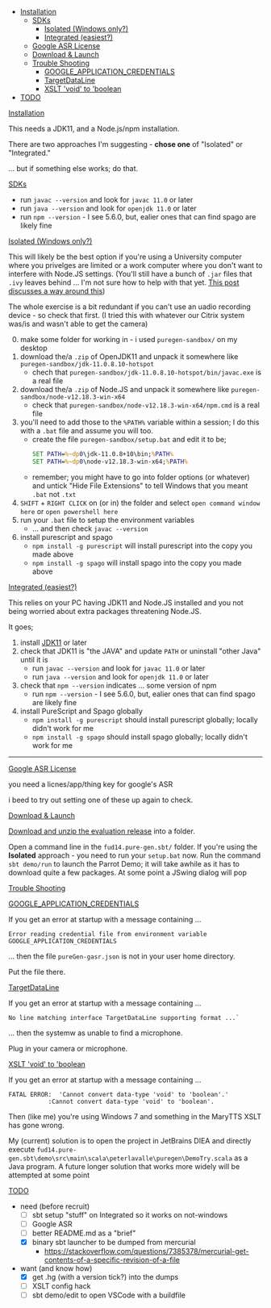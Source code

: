 
- [Installation](.#toc_3_1_0)
	- [SDKs](.#toc_11_2_1)
		- [Isolated (Windows only?)](.#toc_17_3_2)
		- [Integrated (easiest?)](.#toc_44_3_3)
	- [Google ASR License](.#toc_63_2_4)
	- [Download & Launch](INSTALL.md#toc-69-2-5)
	- [Trouble Shooting](.#toc_79_2_6)
		- [GOOGLE_APPLICATION_CREDENTIALS](.#toc_81_3_7)
		- [TargetDataLine](.#toc_93_3_8)
		- [XSLT 'void' to 'boolean](.#toc_105_3_9)
- [TODO](.#toc_119_1_10)

[Installation](#toc_3_1_0)

This needs a JDK11, and a Node.js/npm installation.

There are two approaches I'm suggesting - **chose one** of "Isolated" or "Integrated."

... but if something else works; do that.

[SDKs](#toc_11_2_1)

- run `javac --version` and look for `javac 11.0` or later
- run `java --version` and look for `openjdk 11.0` or later
- run `npm --version` - I see 5.6.0, but, ealier ones that can find spago are likely fine

[Isolated (Windows only?)](#toc_17_3_2)

This will likely be the best option if you're using a University computer where you privelges are limited or a work computer where you don't want to interfere with Node.JS settings.
(You'll still have a bunch of `.jar` files that `.ivy` leaves behind ... I'm not sure how to help with that yet. [This post discusses a way around this](https://stackoverflow.com/questions/3142856/how-to-configure-ivy-cache-directory-per-user-or-system-wide))

The whole exercise is a bit redundant if you can't use an uadio recording device - so check that first.
(I tried this with whatever our Citrix system was/is and wasn't able to get the camera)

0. make some folder for working in - i used `puregen-sandbox/` on my desktop
1. download the/a `.zip` of OpenJDK11 and unpack it somewhere like `puregen-sandbox/jdk-11.0.8.10-hotspot`
	- chech that `puregen-sandbox/jdk-11.0.8.10-hotspot/bin/javac.exe` is a real file
2. download the/a `.zip` of Node.JS and unpack it somewhere like `puregen-sandbox/node-v12.18.3-win-x64`
	- check that `puregen-sandbox/node-v12.18.3-win-x64/npm.cmd` is a real file
3. you'll need to add those to the `%PATH%` variable within a session; I do this with a `.bat` file and assume you will too.
	- create the file `puregen-sandbox/setup.bat` and edit it to be;
		```bat
		SET PATH=%~dp0\jdk-11.0.8+10\bin;%PATH%
		SET PATH=%~dp0\node-v12.18.3-win-x64;%PATH%
		```
	- remember; you might have to go into folder options (or whatever) and untick "Hide File Extensions" to tell Windows that you meant `.bat` not `.txt`
4. `SHIFT` + `RIGHT CLICK` on (or in) the folder and select `open command window here` or `open powershell here`
5. run your `.bat` file to setup the environment variables
	- ... and then check `javac --version`
6. install purescript and spago
	- `npm install -g purescript` will install purescript into the copy you made above
	- `npm install -g spago` will install spago into the copy you made above

[Integrated (easiest?)](#toc_44_3_3)

This relies on your PC having JDK11 and Node.JS installed and you not being worried about extra packages threatening Node.JS.

It goes;

1. install [JDK11]() or later
2. check that JDK11 is "the JAVA" and update `PATH` or uninstall "other Java" until it is
	- run `javac --version` and look for `javac 11.0` or later
	- run `java --version` and look for `openjdk 11.0` or later
3. check that `npm --version` indicates ... some version of npm
	- run `npm --version` - I see 5.6.0, but, ealier ones that can find spago are likely fine
4. install PureScript and Spago globally
	- `npm install -g purescript` should install purescript globally; locally didn't work for me
	- `npm install -g spago` should install spago globally; locally didn't work for me

----


[Google ASR License](#toc_63_2_4)

you need a licnes/app/thing key for google's ASR

i beed to try out setting one of these up again to check.

[Download & Launch](#toc-69-2-5)

[Download and unzip the evaluation release](https://github.com/g-pechorin/pure-gen/archive/evaluation.zip) into a folder.

Open a command line in the `fud14.pure-gen.sbt/` folder.
If you're using the **Isolated** approach - you need to run your `setup.bat` now.
Run the command `sbt demo/run` to launch the Parrot Demo; it will take awhile as it has to download quite a few packages.
At some point a JSwing dialog will pop


[Trouble Shooting](#toc_79_2_6)

[GOOGLE_APPLICATION_CREDENTIALS](#toc_81_3_7)

If you get an error at startup with a message containing ...

```
Error reading credential file from environment variable GOOGLE_APPLICATION_CREDENTIALS
```

... then the file `pureGen-gasr.json` is not in your user home directory.

Put the file there.

[TargetDataLine](#toc_93_3_8)

If you get an error at startup with a message containing ...

```
No line matching interface TargetDataLine supporting format ...`
```

... then the systemw as unable to find a microphone.

Plug in your camera or microphone.

[XSLT 'void' to 'boolean](#toc_105_3_9)

If you get an error at startup with a message containing ...

```
FATAL ERROR:  'Cannot convert data-type 'void' to 'boolean'.'
           :Cannot convert data-type 'void' to 'boolean'.
```

Then (like me) you're using Windows 7 and something in the MaryTTS XSLT has gone wrong.

My (current) solution is to open the project in JetBrains DIEA and directly execute `fud14.pure-gen.sbt\demo\src\main\scala\peterlavalle\puregen\DemoTry.scala` as a Java program.
A future longer solution that works more widely will be attempted at some point

[TODO](#toc_119_1_10)

- need (before recruit)
	- [ ] sbt setup "stuff" on Integrated so it works on not-windows
	- [ ] Google ASR
	- [ ] better README.md as a "brief"
	- [x] binary sbt launcher to be dumped from mercurial
		- https://stackoverflow.com/questions/7385378/mercurial-get-contents-of-a-specific-revision-of-a-file
- want (and know how)
	- [x] get .hg (with a version tick?) into the dumps
	- [ ] XSLT config hack
	- [ ] sbt demo/edit to open VSCode with a buildfile
